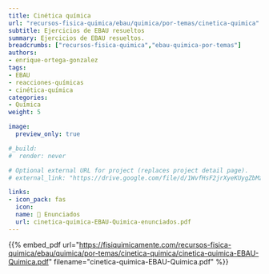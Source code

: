 ```yaml
---
title: Cinética química
url: "recursos-fisica-quimica/ebau/quimica/por-temas/cinetica-quimica"
subtitle: Ejercicios de EBAU resueltos
summary: Ejercicios de EBAU resueltos.
breadcrumbs: ["recursos-fisica-quimica","ebau-quimica-por-temas"]
authors:
- enrique-ortega-gonzalez
tags:
- EBAU
- reacciones-químicas
- cinética-química
categories:
- Química
weight: 5

image:
  preview_only: true

#_build:
#  render: never

# Optional external URL for project (replaces project detail page).
# external_link: "https://drive.google.com/file/d/1WvfHsF2jrXyeKUygZbMz0BKkNSvS699x/view"

links:
- icon_pack: fas
  icon:
  name: 📝 Enunciados
  url: cinetica-quimica-EBAU-Quimica-enunciados.pdf
---
```


{{% embed_pdf url="https://fisiquimicamente.com/recursos-fisica-quimica/ebau/quimica/por-temas/cinetica-quimica/cinetica-quimica-EBAU-Quimica.pdf" filename="cinetica-quimica-EBAU-Quimica.pdf" %}}